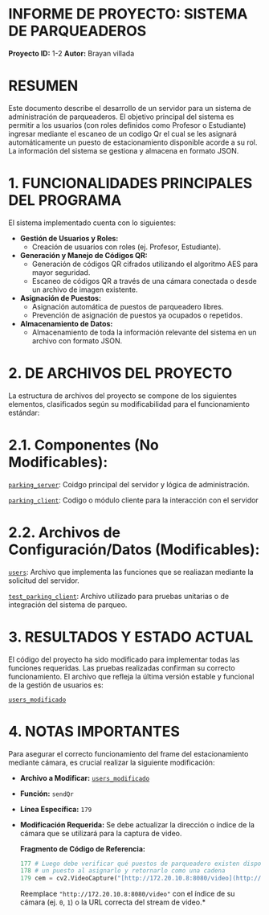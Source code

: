 # INFORME DE PROYECTO: SISTEMA DE PARQUEADEROS


**Proyecto ID:** 1-2
**Autor:** Brayan villada 


# RESUMEN


Este documento describe el desarrollo de un servidor para un sistema de administración de parqueaderos. El objetivo principal del sistema es permitir a los usuarios (con roles definidos como Profesor o Estudiante) ingresar mediante el escaneo de un codigo Qr el cual se les asignará automáticamente un puesto de estacionamiento disponible acorde a su rol. La información del sistema se gestiona y almacena en formato JSON.


# 1. FUNCIONALIDADES PRINCIPALES DEL PROGRAMA


El sistema implementado cuenta con lo siguientes:

* **Gestión de Usuarios y Roles:**
    * Creación de usuarios con roles (ej. Profesor, Estudiante).
* **Generación y Manejo de Códigos QR:**
    * Generación de códigos QR cifrados utilizando el algoritmo AES para mayor seguridad.
    * Escaneo de códigos QR a través de una cámara conectada o desde un archivo de imagen existente.
* **Asignación de Puestos:**
    * Asignación automática de puestos de parqueadero libres.
    * Prevención de asignación de puestos ya ocupados o repetidos.
* **Almacenamiento de Datos:**
    * Almacenamiento de toda la información relevante del sistema en un archivo con formato JSON.

# 2. DE ARCHIVOS DEL PROYECTO


La estructura de archivos del proyecto se compone de los siguientes elementos, clasificados según su modificabilidad para el funcionamiento estándar:

# 2.1. Componentes (No Modificables):

[`parking_server`](https://github.com/parrado/entrega1-proyecto-1-2025/blob/main/parking_server.py): Coidgo principal del servidor y lógica de administración.
    
[`parking_client`](https://github.com/parrado/entrega1-proyecto-1-2025/blob/main/parking_client.py): Codigo o módulo cliente para la interacción con el servidor 

# 2.2. Archivos de Configuración/Datos (Modificables):

  [`users`](https://github.com/parrado/entrega1-proyecto-1-2025/blob/main/users.py): Archivo que implementa las funciones que se realiazan mediante la solicitud del servidor.
  
  [`test_parking_client`](https://github.com/parrado/entrega1-proyecto-1-2025/blob/main/test_parking_client.py): Archivo utilizado para pruebas unitarias o de integración del sistema de parqueo.


# 3. RESULTADOS Y ESTADO ACTUAL


El código del proyecto ha sido modificado para implementar todas las funciones requeridas. Las pruebas realizadas confirman su correcto funcionamiento. El archivo que refleja la última versión estable y funcional de la gestión de usuarios es:

[`users_modificado`](https://github.com/braVM11504/Proyecyo-1-2/blob/main/users.py)

# 4. NOTAS IMPORTANTES


Para asegurar el correcto funcionamiento del frame del estacionamiento mediante cámara, es crucial realizar la siguiente modificación:

* **Archivo a Modificar:** [`users_modificado`](https://github.com/braVM11504/Proyecyo-1-2/blob/main/users.py)
* **Función:** `sendQr` 
* **Línea Específica:** `179`
* **Modificación Requerida:** Se debe actualizar la dirección o índice de la cámara que se utilizará para la captura de video.

    **Fragmento de Código de Referencia:**
    ```python
    177 # Luego debe verificar qué puestos de parqueadero existen disponibles según el rol, si hay disponibles le debe asignar
    178 # un puesto al asignarlo y retornarlo como una cadena
    179 cem = cv2.VideoCapture("[http://172.20.10.8:8080/video](http://172.20.10.8:8080/video)") # <- ACTUALIZAR ESTA LÍNEA
    ```
    Reemplace `"http://172.20.10.8:8080/video"` con el índice de su cámara (ej. `0`, `1`) o la URL correcta del stream de video.*


